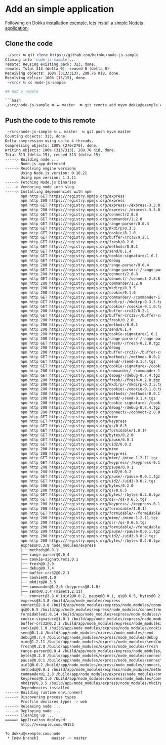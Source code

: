 # Add an simple application

Following on Dokku [installation exemple](https://github.com/progrium/dokku#deploy-an-app), lets install a [simple Nodejs application](https://github.com/heroku/node-js-sample):

## Clone the code

```bash
 ~/src/ ⮀ git clone https://github.com/heroku/node-js-sample
Cloning into 'node-js-sample'...
remote: Reusing existing pack: 313, done.
remote: Total 313 (delta 0), reused 0 (delta 0)
Receiving objects: 100% (313/313), 200.76 KiB, done.
Resolving deltas: 100% (15/15), done.
 ~/src/ ⮀ cd node-js-sample

## Add a remote

```bash
~/src/node-js-sample ⮀ ⭠ master  ⮀ git remote add myvm dokku@exemple.com:node
```

## Push the code to this remote

```bash
 ~/src/node-js-sample ⮀ ⭠ master  ⮀ git push myvm master
Counting objects: 313, done.
Delta compression using up to 4 threads.
Compressing objects: 100% (270/270), done.
Writing objects: 100% (313/313), 200.76 KiB, done.
Total 313 (delta 15), reused 313 (delta 15)
-----> Building node ...
       Node.js app detected
-----> Resolving engine versions
       Using Node.js version: 0.10.21
       Using npm version: 1.3.11
-----> Fetching Node.js binaries
-----> Vendoring node into slug
-----> Installing dependencies with npm
       npm http GET https://registry.npmjs.org/express
       npm http 200 https://registry.npmjs.org/express
       npm http GET https://registry.npmjs.org/express/-/express-3.3.8.tgz
       npm http 200 https://registry.npmjs.org/express/-/express-3.3.8.tgz
       npm http GET https://registry.npmjs.org/connect/2.8.8
       npm http GET https://registry.npmjs.org/commander/1.2.0
       npm http GET https://registry.npmjs.org/range-parser/0.0.4
       npm http GET https://registry.npmjs.org/mkdirp/0.3.5
       npm http GET https://registry.npmjs.org/cookie/0.1.0
       npm http GET https://registry.npmjs.org/buffer-crc32/0.2.1
       npm http GET https://registry.npmjs.org/fresh/0.2.0
       npm http GET https://registry.npmjs.org/methods/0.0.1
       npm http GET https://registry.npmjs.org/send/0.1.4
       npm http GET https://registry.npmjs.org/cookie-signature/1.0.1
       npm http GET https://registry.npmjs.org/debug
       npm http 200 https://registry.npmjs.org/range-parser/0.0.4
       npm http GET https://registry.npmjs.org/range-parser/-/range-parser-0.0.4.tgz
       npm http 200 https://registry.npmjs.org/connect/2.8.8
       npm http GET https://registry.npmjs.org/connect/-/connect-2.8.8.tgz
       npm http 200 https://registry.npmjs.org/commander/1.2.0
       npm http 200 https://registry.npmjs.org/mkdirp/0.3.5
       npm http 200 https://registry.npmjs.org/cookie/0.1.0
       npm http GET https://registry.npmjs.org/commander/-/commander-1.2.0.tgz
       npm http GET https://registry.npmjs.org/mkdirp/-/mkdirp-0.3.5.tgz
       npm http GET https://registry.npmjs.org/cookie/-/cookie-0.1.0.tgz
       npm http 200 https://registry.npmjs.org/buffer-crc32/0.2.1
       npm http GET https://registry.npmjs.org/buffer-crc32/-/buffer-crc32-0.2.1.tgz
       npm http 200 https://registry.npmjs.org/fresh/0.2.0
       npm http 200 https://registry.npmjs.org/methods/0.0.1
       npm http 200 https://registry.npmjs.org/send/0.1.4
       npm http 200 https://registry.npmjs.org/cookie-signature/1.0.1
       npm http 200 https://registry.npmjs.org/range-parser/-/range-parser-0.0.4.tgz
       npm http GET https://registry.npmjs.org/fresh/-/fresh-0.2.0.tgz
       npm http 200 https://registry.npmjs.org/debug
       npm http 200 https://registry.npmjs.org/buffer-crc32/-/buffer-crc32-0.2.1.tgz
       npm http GET https://registry.npmjs.org/methods/-/methods-0.0.1.tgz
       npm http GET https://registry.npmjs.org/send/-/send-0.1.4.tgz
       npm http GET https://registry.npmjs.org/cookie-signature/-/cookie-signature-1.0.1.tgz
       npm http 200 https://registry.npmjs.org/commander/-/commander-1.2.0.tgz
       npm http GET https://registry.npmjs.org/debug/-/debug-0.7.4.tgz
       npm http 200 https://registry.npmjs.org/fresh/-/fresh-0.2.0.tgz
       npm http 200 https://registry.npmjs.org/mkdirp/-/mkdirp-0.3.5.tgz
       npm http 200 https://registry.npmjs.org/cookie/-/cookie-0.1.0.tgz
       npm http 200 https://registry.npmjs.org/methods/-/methods-0.0.1.tgz
       npm http 200 https://registry.npmjs.org/send/-/send-0.1.4.tgz
       npm http 200 https://registry.npmjs.org/cookie-signature/-/cookie-signature-1.0.1.tgz
       npm http 200 https://registry.npmjs.org/debug/-/debug-0.7.4.tgz
       npm http 200 https://registry.npmjs.org/connect/-/connect-2.8.8.tgz
       npm http GET https://registry.npmjs.org/mime
       npm http GET https://registry.npmjs.org/keypress
       npm http GET https://registry.npmjs.org/qs/0.6.5
       npm http GET https://registry.npmjs.org/formidable/1.0.14
       npm http GET https://registry.npmjs.org/bytes/0.2.0
       npm http GET https://registry.npmjs.org/pause/0.0.1
       npm http GET https://registry.npmjs.org/uid2/0.0.2
       npm http 200 https://registry.npmjs.org/mime
       npm http 200 https://registry.npmjs.org/keypress
       npm http GET https://registry.npmjs.org/mime/-/mime-1.2.11.tgz
       npm http GET https://registry.npmjs.org/keypress/-/keypress-0.1.0.tgz
       npm http 200 https://registry.npmjs.org/pause/0.0.1
       npm http 200 https://registry.npmjs.org/uid2/0.0.2
       npm http GET https://registry.npmjs.org/pause/-/pause-0.0.1.tgz
       npm http GET https://registry.npmjs.org/uid2/-/uid2-0.0.2.tgz
       npm http 200 https://registry.npmjs.org/bytes/0.2.0
       npm http 200 https://registry.npmjs.org/qs/0.6.5
       npm http GET https://registry.npmjs.org/bytes/-/bytes-0.2.0.tgz
       npm http GET https://registry.npmjs.org/qs/-/qs-0.6.5.tgz
       npm http 200 https://registry.npmjs.org/keypress/-/keypress-0.1.0.tgz
       npm http 200 https://registry.npmjs.org/formidable/1.0.14
       npm http GET https://registry.npmjs.org/formidable/-/formidable-1.0.14.tgz
       npm http 200 https://registry.npmjs.org/mime/-/mime-1.2.11.tgz
       npm http 200 https://registry.npmjs.org/qs/-/qs-0.6.5.tgz
       npm http 200 https://registry.npmjs.org/formidable/-/formidable-1.0.14.tgz
       npm http 200 https://registry.npmjs.org/pause/-/pause-0.0.1.tgz
       npm http 200 https://registry.npmjs.org/uid2/-/uid2-0.0.2.tgz
       npm http 200 https://registry.npmjs.org/bytes/-/bytes-0.2.0.tgz
       express@3.3.8 node_modules/express
       ├── methods@0.0.1
       ├── range-parser@0.0.4
       ├── cookie-signature@1.0.1
       ├── fresh@0.2.0
       ├── debug@0.7.4
       ├── buffer-crc32@0.2.1
       ├── cookie@0.1.0
       ├── mkdirp@0.3.5
       ├── commander@1.2.0 (keypress@0.1.0)
       ├── send@0.1.4 (mime@1.2.11)
       └── connect@2.8.8 (uid2@0.0.2, pause@0.0.1, qs@0.6.5, bytes@0.2.0, formidable@1.0.14)
       express@3.3.8 /build/app/node_modules/express
       connect@2.8.8 /build/app/node_modules/express/node_modules/connect
       qs@0.6.5 /build/app/node_modules/express/node_modules/connect/node_modules/qs
       formidable@1.0.14 /build/app/node_modules/express/node_modules/connect/node_modules/formidable
       cookie-signature@1.0.1 /build/app/node_modules/express/node_modules/cookie-signature
       buffer-crc32@0.2.1 /build/app/node_modules/express/node_modules/buffer-crc32
       cookie@0.1.0 /build/app/node_modules/express/node_modules/cookie
       send@0.1.4 /build/app/node_modules/express/node_modules/send
       debug@0.7.4 /build/app/node_modules/express/node_modules/debug
       mime@1.2.11 /build/app/node_modules/express/node_modules/send/node_modules/mime
       fresh@0.2.0 /build/app/node_modules/express/node_modules/fresh
       range-parser@0.0.4 /build/app/node_modules/express/node_modules/range-parser
       bytes@0.2.0 /build/app/node_modules/express/node_modules/connect/node_modules/bytes
       pause@0.0.1 /build/app/node_modules/express/node_modules/connect/node_modules/pause
       uid2@0.0.2 /build/app/node_modules/express/node_modules/connect/node_modules/uid2
       methods@0.0.1 /build/app/node_modules/express/node_modules/methods
       commander@1.2.0 /build/app/node_modules/express/node_modules/commander
       keypress@0.1.0 /build/app/node_modules/express/node_modules/commander/node_modules/keypress
       mkdirp@0.3.5 /build/app/node_modules/express/node_modules/mkdirp
       Dependencies installed
-----> Building runtime environment
-----> Discovering process types
       Procfile declares types -> web
-----> Releasing node ...
-----> Deploying node ...
-----> Cleaning up ...
=====> Application deployed:
       http://exemple.com:49153

To dokku@exemple.com:node
 * [new branch]      master -> master
```